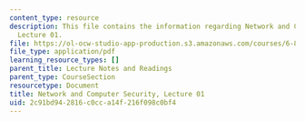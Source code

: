 ```yaml
---
content_type: resource
description: This file contains the information regarding Network and Computer Security,
  Lecture 01.
file: https://ol-ocw-studio-app-production.s3.amazonaws.com/courses/6-857-network-and-computer-security-spring-2014/2c91bd942816c0cca14f216f098c0bf4_MIT6_857S14_Lec01.pdf
file_type: application/pdf
learning_resource_types: []
parent_title: Lecture Notes and Readings
parent_type: CourseSection
resourcetype: Document
title: Network and Computer Security, Lecture 01
uid: 2c91bd94-2816-c0cc-a14f-216f098c0bf4
---
```

